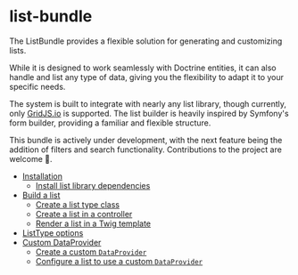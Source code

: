 # list-bundle

The ListBundle provides a flexible solution for generating and customizing lists.

While it is designed to work seamlessly with Doctrine entities, it can also handle and list any type of data, giving you the flexibility to adapt it to your specific needs.

The system is built to integrate with nearly any list library, though currently, only [GridJS.io](https://www.gridjs.io) is supported. The list builder is heavily inspired by Symfony's form builder, providing a familiar and flexible structure.

This bundle is actively under development, with the next feature being the addition of filters and search functionality. Contributions to the project are welcome 🥳.

- [Installation](docs/installation.md)
    - [Install list library dependencies](docs/installation.md#install-list-library-dependencies)
- [Build a list](docs/build-a-list.md)
    - [Create a list type class](docs/build-a-list.md#create-a-list-type-class)
    - [Create a list in a controller](docs/build-a-list.md#create-a-list-in-a-controller)
    - [Render a list in a Twig template](docs/build-a-list.md#render-a-list-in-a-twig-template)
- [ListType options](docs/list-type-options.md)
- [Custom DataProvider](docs/custom-data-provider.md)
    - [Create a custom `DataProvider`](docs/custom-data-provider.md#create-a-custom-dataprovider)
    - [Configure a list to use a custom `DataProvider`](docs/custom-data-provider.md#configure-a-list-to-use-a-custom-dataprovider)

